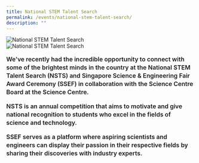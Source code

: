 ```yaml
---
title: National STEM Talent Search
permalink: /events/national-stem-talent-search/
description: ""
---
```

<style>
 .container {  
position: relative;  
width: 100%;  
height: 0;  
padding-bottom: 56.25%;  
}  
.subtitle-main{
color: #1237CA;
font-weight: 500;
font-size: 20px;
	}
	.content pre{
	display: none
	}
	.text-center{text-align: center}
	.col-sm-6{width: 50%}
		.col-12{width: 100%}
	.desktop-only{display: block}
.mobile-only{display: none}
.recruitment-row{display: flex; align-items: center; margin-bottom: 75px !important}
	.text-bold p{    
		font-size: 16px;
		line-height: 22px;
		font-weight: 600;
	}
		@media (max-width: 600px) {.col-sm-6{width: 100%}
	.title-page-stem{
	margin-bottom: 10px
	}
	.main-image-stem{
	margin-bottom: 25px
	}
.recruitment-row{display: flex; flex-direction: column; align-items: center; margin-bottom: 30px !important}
	.subtitle-main{line-height: 1.5rem}
	.desktop-only{display: none}
	.mobile-only{display: block}
    .map-column{height: 200px}
        .map-truck{height: 200px}
    .school-box label{font-size:16px; font-weight: 700}
    .school-box-list{width: 90% !important}
    .title-section{width: 80%; margin: auto}
    .mobile-row-padding{padding: 0 20px}
    #gallery .row{padding: 0 10px}
    #gallery .col-sm-4{width: 50%;padding: 10px}
    .gallery-image{padding: 0}
    .who-says-title{margin-top: 25px}
    .content .subtitle-main{padding: 0 20px}
    .title-item-truck h2{font-size: 18px}
.title-item-truck h2{line-height: 25px}
    .content center, .content li, .content p.subtitle-main{margin-top: 2rem;margin-bottom: 2rem;line-height: 140%; font-size: 16px}
    .subtitle-main b{font-size: 16px !important}
    .content p:last-child{margin-bottom:  10px !important}
.subtitle-top{text-align: center}
    }
    .text-blue{color: var(\--blue);
    .content pre{display: none}
    .bp-breadcrumb ul{padding-left: 0}

        </style>
<section class="header-nav-white" id="stem-section-1" style="padding-top: 0">
	<div class="container">
		<div class="row mb-5 stem-row-1" style="">
			<div class="col-sm-12">
				<div class="text-left mb-2">
					<img style="width: auto" class="title-page-stem" alt="National STEM Talent Search" src="https://raw.githubusercontent.com/isomerpages/psd-ste-whats-next/staging/images/National%20STEM%20Talent%20Search/stem-title-web.png">
				</div>
				<div class="text-left mb-5">
					<img style="width: auto" class="main-image-stem" alt="National STEM Talent Search" src="https://raw.githubusercontent.com/isomerpages/psd-ste-whats-next/staging/images/National%20STEM%20Talent%20Search/stem-img-1.png">
				</div>
				<div class="text-left text-bold pb-2">
					<p>We've recently had the incredible opportunity to connect with some of the brightest minds in the country at the National STEM Talent Search (NSTS) and Singapore Science &amp; Engineering Fair Award Ceremony (SSEF) in collaboration with the Science Centre Board at the Science Centre.</p>
					<p>NSTS is an annual competition that aims to motivate and give national recognition to students who excel in the fields of science and technology.</p>
					<p>SSEF serves as a platform where aspiring scientists and engineers can display their passion in their respective fields by sharing their discoveries with industry experts.</p>
				</div>
			</div>
		</div>
	</div>
</section>